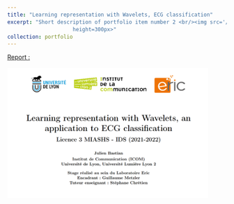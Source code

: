 ```yaml
---
title: "Learning representation with Wavelets, ECG classification"
excerpt: "Short description of portfolio item number 2 <br/><img src='/images/fiche_stage_ECGclassif.png'
                     height=300px>"
collection: portfolio
---
```



[Report : <br/> <br/><img src='/images/fiche_stage_ECGclassif.png'
                     height=300px>](https://julienbastian.github.io/files/Learning%20Representations%20for%20Wavelets,%20an%20Application%20to%20ECG%20Classification.pdf)


